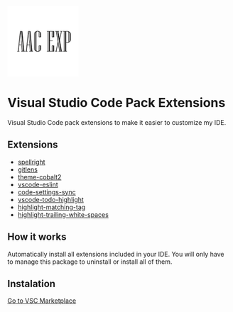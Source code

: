 ![logo-extension](./images/icon.png)

# Visual Studio Code Pack Extensions
Visual Studio Code pack extensions to make it easier to customize my IDE.

## Extensions
* [spellright](https://marketplace.visualstudio.com/items?itemName=ban.spellright)
* [gitlens](https://marketplace.visualstudio.com/items?itemName=eamodio.gitlens)
* [theme-cobalt2](https://marketplace.visualstudio.com/items?itemName=wesbos.theme-cobalt2)
* [vscode-eslint](https://marketplace.visualstudio.com/items?itemName=dbaeumer.vscode-eslint)
* [code-settings-sync](https://marketplace.visualstudio.com/items?itemName=Shan.code-settings-sync)
* [vscode-todo-highlight](https://marketplace.visualstudio.com/items?itemName=wayou.vscode-todo-highlight)
* [highlight-matching-tag](https://marketplace.visualstudio.com/items?itemName=vincaslt.highlight-matching-tag)
* [highlight-trailing-white-spaces](https://marketplace.visualstudio.com/items?itemName=ybaumes.highlight-trailing-white-spaces)

## How it works
Automatically install all extensions included in your IDE. You will only have to manage this package to uninstall or install all of them.

## Instalation
[Go to VSC Marketplace](https://marketplace.visualstudio.com/items?itemName=AnaAC.vsc-extensions-pack)
